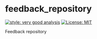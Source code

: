 # feedback_repository

[![style: very good analysis][very_good_analysis_badge]][very_good_analysis_link]
[![License: MIT][license_badge]][license_link]

Feedback repository

[license_badge]: https://img.shields.io/badge/license-MIT-blue.svg
[license_link]: https://opensource.org/licenses/MIT
[very_good_analysis_badge]: https://img.shields.io/badge/style-very_good_analysis-B22C89.svg
[very_good_analysis_link]: https://pub.dev/packages/very_good_analysis